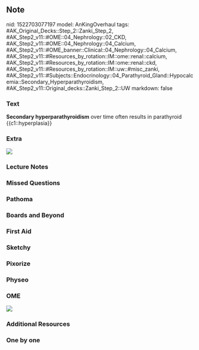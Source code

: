 ## Note
nid: 1522703077197
model: AnKingOverhaul
tags: #AK_Original_Decks::Step_2::Zanki_Step_2, #AK_Step2_v11::#OME::04_Nephrology::02_CKD, #AK_Step2_v11::#OME::04_Nephrology::04_Calcium, #AK_Step2_v11::#OME_banner::Clinical::04_Nephrology::04_Calcium, #AK_Step2_v11::#Resources_by_rotation::IM::ome::renal::calcium, #AK_Step2_v11::#Resources_by_rotation::IM::ome::renal::ckd, #AK_Step2_v11::#Resources_by_rotation::IM::uw::#misc_zanki, #AK_Step2_v11::#Subjects::Endocrinology::04_Parathyroid_Gland::Hypocalcemia::Secondary_Hyperparathyroidism, #AK_Step2_v11::Original_decks::Zanki_Step_2::UW
markdown: false

### Text
<b>Secondary hyperparathyroidism</b> over time often results in
parathyroid {{c1::hyperplasia}}

### Extra
<img src="djgjsjdf.png">

### Lecture Notes


### Missed Questions


### Pathoma


### Boards and Beyond


### First Aid


### Sketchy


### Pixorize


### Physeo


### OME
<div class="ome-widget">
  <a href=
  "https://onlinemeded.org/spa/nephrology/calcium/acquire?ref=anki">
  <img src="_OME_AnkiFlashcards_Lesson_6.png"></a>
</div>

### Additional Resources


### One by one

